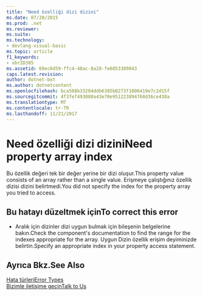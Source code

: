 ```yaml
---
title: "Need özelliği dizi dizini"
ms.date: 07/20/2015
ms.prod: .net
ms.reviewer: 
ms.suite: 
ms.technology:
- devlang-visual-basic
ms.topic: article
f1_keywords:
- vbrID385
ms.assetid: 69ec6d59-ffc4-48ac-8a28-fe6853389843
caps.latest.revision: 
author: dotnet-bot
ms.author: dotnetcontent
ms.openlocfilehash: bca508b33204ddb6385b0273f1006419e7c2d15f
ms.sourcegitcommit: 4f3fef493080a43e70e951223894768d36ce430a
ms.translationtype: MT
ms.contentlocale: tr-TR
ms.lasthandoff: 11/21/2017
---
```

# <a name="need-property-array-index"></a><span data-ttu-id="1983c-102">Need özelliği dizi dizini</span><span class="sxs-lookup"><span data-stu-id="1983c-102">Need property array index</span></span>
<span data-ttu-id="1983c-103">Bu özellik değeri tek bir değer yerine bir dizi oluşur.</span><span class="sxs-lookup"><span data-stu-id="1983c-103">This property value consists of an array rather than a single value.</span></span> <span data-ttu-id="1983c-104">Erişmeye çalıştığınız özellik dizisi dizini belirtmedi.</span><span class="sxs-lookup"><span data-stu-id="1983c-104">You did not specify the index for the property array you tried to access.</span></span>  
  
## <a name="to-correct-this-error"></a><span data-ttu-id="1983c-105">Bu hatayı düzeltmek için</span><span class="sxs-lookup"><span data-stu-id="1983c-105">To correct this error</span></span>  
  
-   <span data-ttu-id="1983c-106">Aralık için dizinler dizi uygun bulmak için bileşenin belgelerine bakın.</span><span class="sxs-lookup"><span data-stu-id="1983c-106">Check the component's documentation to find the range for the indexes appropriate for the array.</span></span> <span data-ttu-id="1983c-107">Uygun Dizin özellik erişim deyiminizde belirtin.</span><span class="sxs-lookup"><span data-stu-id="1983c-107">Specify an appropriate index in your property access statement.</span></span>  
  
## <a name="see-also"></a><span data-ttu-id="1983c-108">Ayrıca Bkz.</span><span class="sxs-lookup"><span data-stu-id="1983c-108">See Also</span></span>  
 [<span data-ttu-id="1983c-109">Hata türleri</span><span class="sxs-lookup"><span data-stu-id="1983c-109">Error Types</span></span>](../../../visual-basic/programming-guide/language-features/error-types.md)  
 [<span data-ttu-id="1983c-110">Bizimle iletişime geçin</span><span class="sxs-lookup"><span data-stu-id="1983c-110">Talk to Us</span></span>](/visualstudio/ide/talk-to-us)
